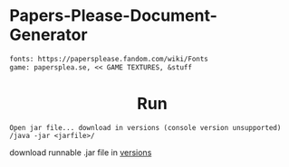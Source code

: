 # Papers-Please-Document-Generator

```diff
fonts: https://papersplease.fandom.com/wiki/Fonts
game: papersplea.se, << GAME TEXTURES, &stuff

```

<h1 align="center">Run</h1>

```
Open jar file... download in versions (console version unsupported)
/java -jar <jarfile>/
```
download runnable .jar file in [versions](https://github.com/YTblockman/Papers-Please-Document-Generator/releases/)
